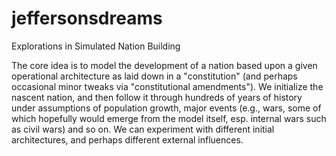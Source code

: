 # jeffersonsdreams
Explorations in Simulated Nation Building

The core idea is to model the development of a nation based upon a given operational architecture as laid down in a 
"constitution" (and perhaps occasional minor tweaks via "constitutional amendments"). We initialize the nascent nation,
and then follow it through hundreds of years of history under assumptions of population growth, major events 
(e.g., wars, some of which hopefully would emerge from the model itself, esp. internal wars such as civil wars) and so on. 
We can experiment with different initial architectures, and perhaps different external influences. 
